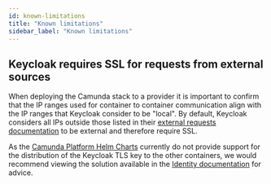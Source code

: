```yaml
---
id: known-limitations
title: "Known limitations"
sidebar_label: "Known limitations"
---
```


## Keycloak requires SSL for requests from external sources

When deploying the Camunda stack to a provider it is important to confirm that the IP ranges used for container
to container communication align with the IP ranges that Keycloak consider to be "local". By default, Keycloak
considers all IPs outside those listed in their [external requests documentation](https://www.keycloak.org/docs/19.0.3/server_installation/#_setting_up_ssl)
to be external and therefore require SSL.

As the [Camunda Platform Helm Charts](https://github.com/camunda/camunda-platform-helm) currently do not provide support
for the distribution of the Keycloak TLS key to the other containers, we would recommend viewing the solution available in
the [Identity documentation](/docs/self-managed/identity/troubleshooting/common-problems#solution-2-identity-making-requests-from-an-external-ip-address)
for advice.
